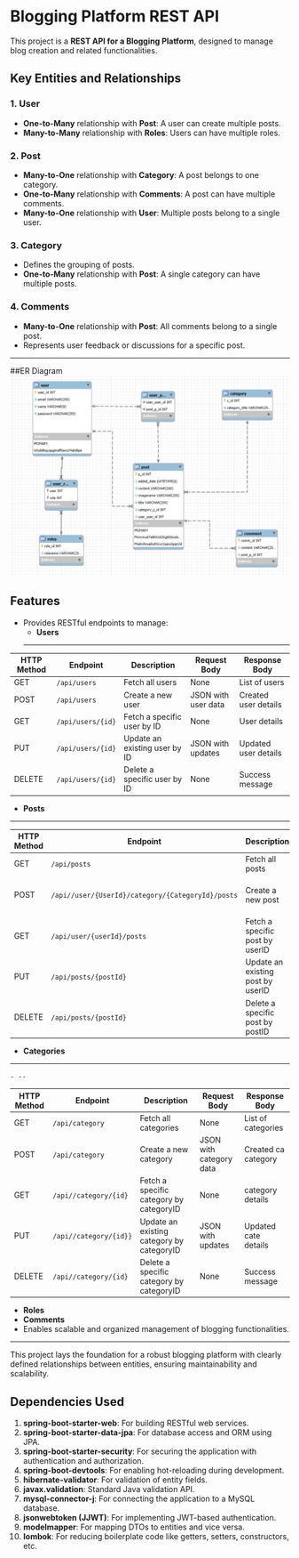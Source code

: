 # Blogging Platform REST API

This project is a **REST API for a Blogging Platform**, designed to manage blog creation and related functionalities.

## Key Entities and Relationships

### 1. **User**
- **One-to-Many** relationship with **Post**: A user can create multiple posts.
- **Many-to-Many** relationship with **Roles**: Users can have multiple roles.

### 2. **Post**
- **Many-to-One** relationship with **Category**: A post belongs to one category.
- **One-to-Many** relationship with **Comments**: A post can have multiple comments.
- **Many-to-One** relationship with **User**: Multiple posts belong to a single user.

### 3. **Category**
- Defines the grouping of posts.
- **One-to-Many** relationship with **Post**: A single category can have multiple posts.

### 4. **Comments**
- **Many-to-One** relationship with **Post**: All comments belong to a single post.
- Represents user feedback or discussions for a specific post.
---
##ER Diagram
![imGE](/src/main/resources/static/img/BlogERdiagram.PNG)

## Features
- Provides RESTful endpoints to manage:
  - **Users**
  ---
| HTTP Method | Endpoint             | Description                       | Request Body       | Response Body         |
|-------------|----------------------|-----------------------------------|--------------------|-----------------------|
| GET         | `/api/users`         | Fetch all users                  | None               | List of users         |
| POST        | `/api/users`         | Create a new user                | JSON with user data| Created user details  |
| GET         | `/api/users/{id}`    | Fetch a specific user by ID      | None               | User details          |
| PUT         | `/api/users/{id}`    | Update an existing user by ID    | JSON with updates  | Updated user details  |
| DELETE      | `/api/users/{id}`    | Delete a specific user by ID     | None               | Success message       |

  - **Posts**
  - --
| HTTP Method | Endpoint                                                  | Description                       | Request Body       | Response Body         |
|-------------|---------------------------------------------------------- |---------------------------------- |--------------------|-----------------------|
| GET         | `/api/posts`                                              | Fetch all posts                   | None               | List of posts         |
| POST        | `/api//user/{UserId}/category/{CategoryId}/posts`         | Create a new post                 | JSON with post data| Created post details  |
| GET         | `/api/user/{userId}/posts`                                |Fetch a specific post by userID    | None               | Post details          |
| PUT         | `/api/posts/{postId}`                                     | Update an existing post by userID| JSON with updates   | Updated post details  |
| DELETE      | `/api/posts/{postId}`                                     | Delete a specific post by postID   | None               | Success message       | 
  - **Categories**
  ---
    - --
| HTTP Method | Endpoint                                                  | Description                       | Request Body            | Response Body         |
|-------------|---------------------------------------------------------- |---------------------------------- |-------------------------|-----------------------|
| GET         | `/api/category`                                           | Fetch all categories              | None                    | List of categories    |
| POST        | `/api/category`                                           | Create a new category              | JSON with category data| Created ca category   |
| GET         | `/api//category/{id}`                                     |Fetch a specific category by categoryID | None               | category details       |
| PUT         | `/api//category/{id}}`                                    | Update an existing category by categoryID| JSON with updates | Updated cate details  |
| DELETE      | `/api//category/{id}`                                     | Delete a specific category by categoryID   | None             | Success message      | 
  - **Roles**
  - **Comments**
- Enables scalable and organized management of blogging functionalities.

---

This project lays the foundation for a robust blogging platform with clearly defined relationships between entities, ensuring maintainability and scalability.

## Dependencies Used

1. **spring-boot-starter-web**: For building RESTful web services.
2. **spring-boot-starter-data-jpa**: For database access and ORM using JPA.
3. **spring-boot-starter-security**: For securing the application with authentication and authorization.
4. **spring-boot-devtools**: For enabling hot-reloading during development.
5. **hibernate-validator**: For validation of entity fields.
6. **javax.validation**: Standard Java validation API.
7. **mysql-connector-j**: For connecting the application to a MySQL database.
8. **jsonwebtoken (JJWT)**: For implementing JWT-based authentication.
9. **modelmapper**: For mapping DTOs to entities and vice versa.
10. **lombok**: For reducing boilerplate code like getters, setters, constructors, etc.















